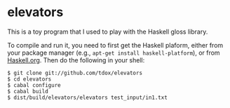 elevators
=========

This is a toy program that I used to play with the Haskell gloss library.



To compile and run it, you need to first get the Haskell plaform, either from your package manager (e.g., `apt-get install haskell-platform`), or from [Haskell.org](http://www.haskell.org/platform/). Then do the following in your shell:

    $ git clone git://github.com/tdox/elevators
    $ cd elevators
    $ cabal configure
    $ cabal build
    $ dist/build/elevators/elevators test_input/in1.txt

